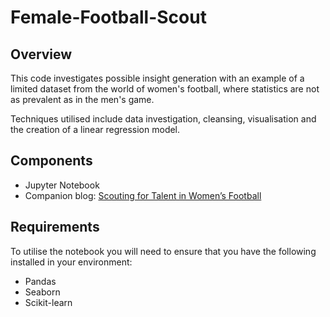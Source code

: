 # Female-Football-Scout
## Overview
This code investigates possible insight generation with an example of a limited dataset from the world of women's football, where statistics are not as prevalent as in the men's game.

Techniques utilised include data investigation, cleansing, visualisation and the creation of a linear regression model.

## Components
* Jupyter Notebook
* Companion blog: [Scouting for Talent in Women’s Football](https://medium.com/@yvonne.mcgillicuddy/scouting-for-talent-in-womens-football-6304099087a9)

## Requirements
To utilise the notebook you will need to ensure that you have the following installed in your environment:
* Pandas
* Seaborn
* Scikit-learn
